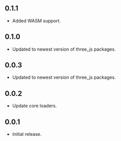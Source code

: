 ## 0.1.1

* Added WASM support.

## 0.1.0

* Updated to newest version of three_js packages.

## 0.0.3

* Updated to newest version of three_js packages.

## 0.0.2

* Update core loaders.

## 0.0.1

* Initial release.